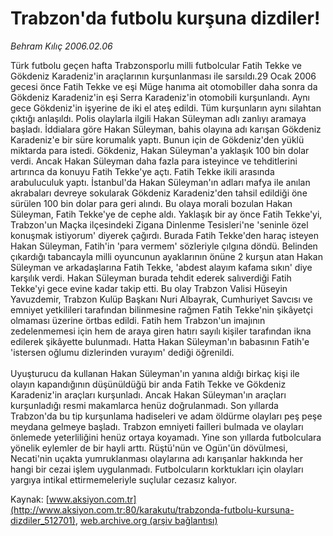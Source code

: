# Trabzon'da futbolu kurşuna dizdiler!

*Behram Kılıç 2006.02.06*

<div class="pNewsDetailMainContent" itemprop="articleBody">
 Türk futbolu geçen hafta Trabzonsporlu milli futbolcular Fatih Tekke ve Gökdeniz Karadeniz'in araçlarının kurşunlanması ile sarsıldı.29 Ocak 2006 gecesi önce Fatih Tekke ve eşi Müge hanıma ait otomobiller daha sonra da Gökdeniz Karadeniz'in eşi Serra Karadeniz'in otomobili kurşunlandı. Aynı gece Gökdeniz'in işyerine de iki el ateş edildi. Tüm kurşunların aynı silahtan çıktığı anlaşıldı. Polis olaylarla ilgili Hakan Süleyman adlı zanlıyı aramaya başladı. İddialara göre Hakan Süleyman, bahis olayına adı karışan Gökdeniz Karadeniz'e bir süre korumalık yaptı. Bunun için de Gökdeniz'den yüklü miktarda para istedi. Gökdeniz, Hakan Süleyman'a yaklaşık 100 bin dolar verdi. Ancak Hakan Süleyman daha fazla para isteyince ve tehditlerini artırınca da konuyu Fatih Tekke'ye açtı. Fatih Tekke ikili arasında arabuluculuk yaptı. İstanbul'da Hakan Süleyman'ın adları mafya ile anılan akrabaları devreye sokularak Gökdeniz Karadeniz'den tahsil edildiği öne sürülen 100 bin dolar para geri alındı. Bu olaya morali bozulan Hakan Süleyman, Fatih Tekke'ye de cephe aldı. Yaklaşık bir ay önce Fatih Tekke'yi, Trabzon'un Maçka ilçesindeki Zigana Dinlenme Tesisleri'ne 'seninle özel konuşmak istiyorum' diyerek çağırdı. Burada Fatih Tekke'den haraç isteyen Hakan Süleyman, Fatih'in 'para vermem' sözleriyle çılgına döndü. Belinden çıkardığı tabancayla milli oyuncunun ayaklarının önüne 2 kurşun atan Hakan Süleyman ve arkadaşlarına Fatih Tekke, 'abdest alayım kafama sıkın' diye karşılık verdi. Hakan Süleyman burada tehdit ederek salıverdiği Fatih Tekke'yi gece evine kadar takip etti. Bu olay Trabzon Valisi Hüseyin Yavuzdemir, Trabzon Kulüp Başkanı Nuri Albayrak, Cumhuriyet Savcısı ve emniyet yetkilileri tarafından bilinmesine rağmen Fatih Tekke'nin şikâyetçi olmaması üzerine örtbas edildi. Fatih hem Trabzon'un imajının zedelenmemesi için hem de araya giren hatırı sayılı kişiler tarafından ikna edilerek şikâyette bulunmadı. Hatta Hakan Süleyman'ın babasının Fatih'e 'istersen oğlumu dizlerinden vurayım' dediği öğrenildi.
 <br/>
 <br/>
 Uyuşturucu da kullanan Hakan Süleyman'ın yanına aldığı birkaç kişi ile olayın kapandığının düşünüldüğü bir anda Fatih Tekke ve Gökdeniz Karadeniz'in araçları kurşunladı. Ancak Hakan Süleyman'ın araçları kurşunladığı resmi makamlarca henüz doğrulanmadı. Son yıllarda Trabzon'da bu tip kurşunlama hadiseleri ve adam öldürme olayları peş peşe meydana gelmeye başladı. Trabzon emniyeti failleri bulmada ve olayları önlemede yeterliliğini henüz ortaya koyamadı. Yine son yıllarda futbolculara yönelik eylemler de bir hayli arttı. Rüştü'nün ve Ogün'ün dövülmesi, Necati'nin uçakta yumruklanması olaylarına adı karışanlar hakkında her hangi bir cezai işlem uygulanmadı. Futbolcuların korktukları için olayları yargıya intikal ettirmemeleriyle suçlular cezasız kalıyor.
 <br/>
</div>


Kaynak: [www.aksiyon.com.tr](http://www.aksiyon.com.tr:80/karakutu/trabzonda-futbolu-kursuna-dizdiler_512701), [web.archive.org (arşiv bağlantısı)](http://web.archive.org/web/20150413045401/http://www.aksiyon.com.tr:80/karakutu/trabzonda-futbolu-kursuna-dizdiler_512701)

